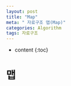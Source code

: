 ```yaml
---
layout: post
title: "Map"
meta: " 자료구조 맵(Map)"
categories: Algorithm
tags: 자료구조
---
```




* content
{:toc}
# 맵

